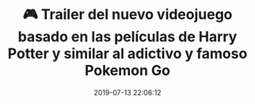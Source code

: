 ---
author_profile: false
title: "🎮 Trailer del nuevo videojuego basado en las películas de Harry Potter y similar al adictivo y famoso Pokemon Go"
description: "🎮 Trailer del nuevo videojuego basado en las películas de Harry Potter y similar al adictivo y famoso Pokemon Go"
excerpt: "🎮 Trailer del nuevo videojuego basado en las películas de Harry Potter y similar al adictivo y famoso Pokemon Go"
header:
  video:
    id: MyZpNZbuEF8
    provider: youtube
comments: true
date: 2019-07-13 22:06:12
classes: wide
tags:
- Realidad Virtual
- Trailer
categories:
- Vídeo Videojuegos
sidebar:
- title: "Videoteca"
  nav: vteca
---